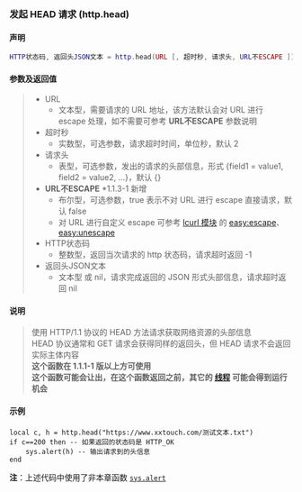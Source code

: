### 发起 HEAD 请求 (**http\.head**)


#### 声明
```lua
HTTP状态码, 返回头JSON文本 = http.head(URL [, 超时秒, 请求头, URL不ESCAPE ])
```


#### 参数及返回值
> - URL
>   - 文本型，需要请求的 URL 地址，该方法默认会对 URL 进行 escape 处理，如不需要可参考 **URL不ESCAPE** 参数说明
> - 超时秒
>   - 实数型，可选参数，请求超时时间，单位秒，默认 2
> - 请求头
>   - 表型，可选参数，发出的请求的头部信息，形式 \{field1 = value1, field2 = value2, \.\.\.\}，默认 \{\}
> - **URL不ESCAPE** \*1\.1\.3\-1 新增
>   - 布尔型，可选参数，true 表示不对 URL 进行 escape 直接请求，默认 false
>   - 对 URL 进行自定义 escape 可参考 [lcurl 模块](/Handbook/open-source/lcurl.md) 的 [easy:escape](http://lua-curl.github.io/lcurl/modules/lcurl.html#easy:escape)、[easy:unescape](http://lua-curl.github.io/lcurl/modules/lcurl.html#easy:unescape)
> - HTTP状态码
>   - 整数型，返回当次请求的 http 状态码，请求超时返回 \-1
> - 返回头JSON文本
>   - 文本型 或 nil，请求完成返回的 JSON 形式头部信息，请求超时返回 nil


#### 说明
> 使用 HTTP/1\.1 协议的 HEAD 方法请求获取网络资源的头部信息  
> HEAD 协议通常和 GET 请求会获得同样的返回头，但 HEAD 请求不会返回实际主体内容  
> **这个函数在 1\.1\.1\-1 版以上方可使用**  
> **这个函数可能会让出，在这个函数返回之前，其它的 [线程](/Handbook/thread/README.md) 可能会得到运行机会**  


#### 示例  
```
local c, h = http.head("https://www.xxtouch.com/测试文本.txt")
if c==200 then -- 如果返回的状态码是 HTTP_OK
    sys.alert(h) -- 输出请求到的头信息
end
```
**注**：上述代码中使用了非本章函数 [`sys.alert`](/Handbook/sys/sys.alert.md)  

